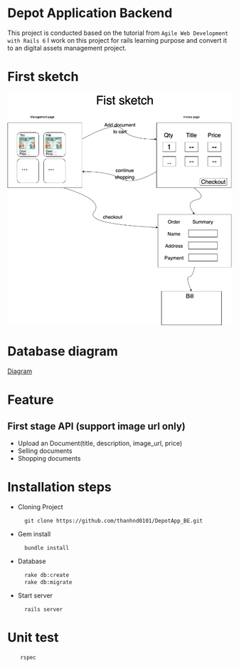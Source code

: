 # Depot Application Backend

This project is conducted based on the tutorial from `Agile Web Development with Rails 6`
I work on this project for rails learning purpose and convert it to an digital assets management project.

# First sketch
![Sketch](/project_description/DepotApp_FK.png)

# Database diagram
[Diagram](https://dbdiagram.io/d/6152c570825b5b01461645f2)

# Feature

## First stage API (support image url only)

- Upload an Document(title, description, image_url, price)
- Selling documents
- Shopping documents

# Installation steps

- Cloning Project 
  ```console
    git clone https://github.com/thanhnd0101/DepotApp_BE.git
  ```
- Gem install
  ```console
    bundle install
  ```
- Database 
  ```console
    rake db:create
    rake db:migrate
  ```
- Start server
  ```console
    rails server
  ```
# Unit test
```
    rspec
```
